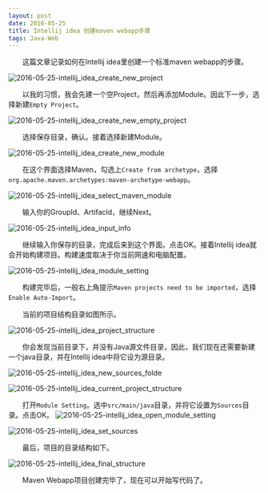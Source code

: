 ```yaml
---
layout: post
date: 2016-05-25
title: Intellij idea 创建maven webapp步骤
tags: Java-Web
---
```

　　这篇文章记录如何在Intellij idea里创建一个标准maven webapp的步骤。

![2016-05-25-intellij_idea_create_new_project](/assets/blog/2016-05-25-intellij_idea_create_new_project.png)

　　以我的习惯，我会先建一个空Project，然后再添加Module。因此下一步，选择新建`Empty Project`。

![2016-05-25-intellij_idea_create_new_empty_project](/assets/blog/2016-05-25-intellij_idea_create_new_empty_project.png)

　　选择保存目录，确认。接着选择新建Module。

![2016-05-25-intellij_idea_create_new_module](/assets/blog/2016-05-25-intellij_idea_create_new_module.png)

　　在这个界面选择Maven，勾选上`Create from archetype`，选择`org.apache.maven.archetypes:maven-archetype-webapp`。

![2016-05-25-intellij_idea_select_maven_module](/assets/blog/2016-05-25-intellij_idea_select_maven_module.png)

　　输入你的GroupId、ArtifacId，继续Next。

![2016-05-25-intellij_idea_input_info](/assets/blog/2016-05-25-intellij_idea_input_info.png)

　　继续输入你保存的目录，完成后来到这个界面。点击OK。接着Intellij idea就会开始构建项目。构建速度取决于你当前网速和电脑配置。

![2016-05-25-intellij_idea_module_setting](/assets/blog/2016-05-25-intellij_idea_module_setting.png)

　　构建完毕后，一般右上角提示`Maven projects need to be imported`，选择`Enable Auto-Import`。

　　当前的项目结构目录如图所示。

![2016-05-25-intellij_idea_project_structure](/assets/blog/2016-05-25-intellij_idea_project_structure.png)

　　你会发现当前目录下，并没有Java源文件目录，因此，我们现在还需要新建一个java目录，并在Intellij idea中将它设为源目录。

![2016-05-25-intellij_idea_new_sources_folde](/assets/blog/2016-05-25-intellij_idea_new_sources_folder.png)

![2016-05-25-intellij_idea_current_project_structure](/assets/blog/2016-05-25-intellij_idea_current_project_structure.png)

　　打开`Module Setting`。选中`src/main/java`目录，并将它设置为`Sources`目录。点击OK。
![2016-05-25-intellij_idea_open_module_setting](/assets/blog/2016-05-25-intellij_idea_open_module_setting.png)

![2016-05-25-intellij_idea_set_sources](/assets/blog/2016-05-25-intellij_idea_set_sources.png)

　　最后，项目的目录结构如下。

![2016-05-25-intellij_idea_final_structure](/assets/blog/2016-05-25-intellij_idea_final_structure.png)

　　Maven Webapp项目创建完毕了，现在可以开始写代码了。

